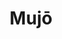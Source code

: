 ---
layout: place
title: "Mujō"
permalink: /georgia/atlanta/mujo.html
stateAbbr: GA
stateName: Georgia
cityName: Atlanta
seo:
  name: "Mujō"
  type: Restaurant
  links: https://www.mujoatl.com/
description: "Mujō serves delicious sushi in Atlanta, Georgia. Try fresh Japanese dishes for a great dining experience. Available for, and dinner."
place_id: ChIJIb9pCKMF9YgRWsQF-tZOGdI
photos:
  - name: >-
      places/ChIJIb9pCKMF9YgRWsQF-tZOGdI/photos/AeeoHcJawK-Gn34f9A3VVvWtG5a_ONchsTf5cgKWuMd3I7Vqv7uryYWv_jHZHKhuzK0T6h4n22bQ_j0n2da-P01nRvzRMqQl6GKR3fvLpNksyQsAHZrQ6Kfo9QTXiMOXuQ-Z84CxDGiAXix-uPIvLMk2DS8trt7pa-6SmIKJZgEn_IA6U3T-zKEk38D5TDtGXmqGM-gWl2ToIGOuvTriDip9jfqFGll-xb5ur-iBiRilhrbusN3ciIK-q7eGb90LeK7DZd-raOHTiWTRahIFJY8g5sUYV9r2Oy-XRj6I4-M5h592EQ
    widthPx: 4800
    heightPx: 3201
    authorAttributions:
      - displayName: Mujō
        uri: https://maps.google.com/maps/contrib/110421072972987459431
        photoUri: >-
          https://lh3.googleusercontent.com/a-/ALV-UjX5W8qy4JhvmQ69Tb2mbKma9G_oDz4Qeiwagsg1eXTF3IO1dPo=s100-p-k-no-mo
    flagContentUri: >-
      https://www.google.com/local/imagery/report/?cb_client=maps_api_places.places_api&image_key=!1e10!2sAF1QipP58i8v7U0IR0_Mi1dHr446ebLJ7RG6YXPNNOuJ&hl=en-US
    googleMapsUri: >-
      https://www.google.com/maps/place//data=!3m4!1e2!3m2!1sAF1QipP58i8v7U0IR0_Mi1dHr446ebLJ7RG6YXPNNOuJ!2e10!4m2!3m1!1s0x88f505a30869bf21:0xd2194ed6fa05c45a
  - name: >-
      places/ChIJIb9pCKMF9YgRWsQF-tZOGdI/photos/AeeoHcIMTg8t16jGy5_QCQIfpLX_5do6Mwh6CqPDes6EvpY3CKheP14sBy0kciDLWORqE51r9ekL7vupXrytYIo9CDC0SiKFA723XbxPzvuxLZ_-VkDu8_JJ4-id5aeTQHg7bH8fTnJjo43S6stprBETclodrxvXQ6zOEzpf91vZAkKMho9kgOFeXC_0azx-awoB1LfbsYEGqrOAtBF9SYm6wNfr_T4bl6C3nFRSpxZphoxj8dcbGmjtrKbtHjB1XWI5cU96_eRgj5NudV_IMYt_53S_G8Hv3Vg_kplB-r29Xha88g
    widthPx: 4800
    heightPx: 3201
    authorAttributions:
      - displayName: Mujō
        uri: https://maps.google.com/maps/contrib/110421072972987459431
        photoUri: >-
          https://lh3.googleusercontent.com/a-/ALV-UjX5W8qy4JhvmQ69Tb2mbKma9G_oDz4Qeiwagsg1eXTF3IO1dPo=s100-p-k-no-mo
    flagContentUri: >-
      https://www.google.com/local/imagery/report/?cb_client=maps_api_places.places_api&image_key=!1e10!2sAF1QipOK1H_HZRZO25KPRCXy7IbE78qQvxuUF6gQA4g1&hl=en-US
    googleMapsUri: >-
      https://www.google.com/maps/place//data=!3m4!1e2!3m2!1sAF1QipOK1H_HZRZO25KPRCXy7IbE78qQvxuUF6gQA4g1!2e10!4m2!3m1!1s0x88f505a30869bf21:0xd2194ed6fa05c45a
  - name: >-
      places/ChIJIb9pCKMF9YgRWsQF-tZOGdI/photos/AeeoHcISybmkdlTDLEzc2AandBAgl-92ey58_9AMP6cvU42vL6eoG94dsURx1l0JO26kZ_fKphN3Grame-jJb3AWoje3kAOi1ULzYQ0BQAJOg2pSCCSlgDgBztqEaPxGxbkL2jrjpf4Cp-qPCBanD5aeeztwJDT261NesyQCHHsCaqDQS-AIaz1tG2qFf7-zIy3CWNKq1v1yuNbiVeeJ8tgQS6SKIs7DgwSBluwtsaWpTNjy9Axvc2WnB1shhLPYBnL1vEijxe8C8A-u1GtEXOMg_JT1fmdwRq6RGk_mbfvrAcya13748GFpNdg22fvlDNdvRf9fuhXZsze42AxEJYEDUD9yTmwroigJDslcQeu7JuQK3mT3Vx_erMkNQMIgrURTFVVVhd6jiYPumkrd2lVxlbp0kzu7WTVJvzcMW7dt1j3IRg
    widthPx: 4032
    heightPx: 3024
    authorAttributions:
      - displayName: Shah Imran
        uri: https://maps.google.com/maps/contrib/109920498748797895660
        photoUri: >-
          https://lh3.googleusercontent.com/a/ACg8ocLfx3p9c-NrPMpW0cWtbheYP6yAi8c51oNwbnEtKw1mMWl9UA=s100-p-k-no-mo
    flagContentUri: >-
      https://www.google.com/local/imagery/report/?cb_client=maps_api_places.places_api&image_key=!1e10!2sCIHM0ogKEICAgICz8vzWCw&hl=en-US
    googleMapsUri: >-
      https://www.google.com/maps/place//data=!3m4!1e2!3m2!1sCIHM0ogKEICAgICz8vzWCw!2e10!4m2!3m1!1s0x88f505a30869bf21:0xd2194ed6fa05c45a
  - name: >-
      places/ChIJIb9pCKMF9YgRWsQF-tZOGdI/photos/AeeoHcLTiAGwH_I_2wVc4DeaLyOnY5muv29XmTeIcOxqsZcVh_cHg4ptXOuH9Vjw59XRvgjBqJd94gEhZcivNAp7rwtpJtfEoB_d3ZMIXhFmC0Y0NAgliFueRNajbF_TMTRcWcnUJHDyOPZotNExhLbe8iU-6u0V3Q1QCgBdHHY4Ki8_3mMPCTFlVPArtV5n5tjJj19yDjHrV6jpnNqql65UPLK5P2F8uLB4F7NOrNqQtgaGh5bA2xWBWcC3iNjAfxeU_SWSjFY6wwFv6FIIhooMUTblSX-Gy4-8FbtUabjPquB8i99YnJluHmzBLdbPipiNR9iI4KF3brrQGbAWPx0A6hv1RykumMtL2tP26JQ7KGceDFopBL7wqybXEdZMfRCeaH1xurn7HRP1nurYbcN5dd9Wh5ao8V1t85YrBJb20ZZz9ykR
    widthPx: 4080
    heightPx: 3072
    authorAttributions:
      - displayName: Minh Hua
        uri: https://maps.google.com/maps/contrib/110954217328490809761
        photoUri: >-
          https://lh3.googleusercontent.com/a-/ALV-UjW1dCrAgyNtBQs9FUrfPT5EVcJ0CgDHpYcGKkKCI-zLvEdQUOhy1g=s100-p-k-no-mo
    flagContentUri: >-
      https://www.google.com/local/imagery/report/?cb_client=maps_api_places.places_api&image_key=!1e10!2sCIHM0ogKEICAgIDH66DKyQE&hl=en-US
    googleMapsUri: >-
      https://www.google.com/maps/place//data=!3m4!1e2!3m2!1sCIHM0ogKEICAgIDH66DKyQE!2e10!4m2!3m1!1s0x88f505a30869bf21:0xd2194ed6fa05c45a
  - name: >-
      places/ChIJIb9pCKMF9YgRWsQF-tZOGdI/photos/AeeoHcK10BYrH230wziZNP9wm8tVoF_CP8DTekaEms1V6-5NVBhn5Ztshj7YcytEhu6iwdTFYBj71K52Wqi0Rk1kET85zB-KsVQqra99pHUEwszSYj8MsW_T0HA3ZG5bSo7PlGhaYyvUSiyLPH113QfMsf9_JIawDxHtM6Q2Isdtff_nKs_7RJjvOau1Ml2D2LNdtL13kwZfn1kBecpggjwISHpPFbstvN_uZi3NKyfLm8vCuchSxU7LZ0KJVsQ_VVsYBmjoraeDRPWXTCMkWat-fTj97484cH0bwc0mISitiXEreDbhRBs2Jl1yT4OvYA5LgFX5yvs_l6toBGoh5jTAygv6U3zGBUbB8o9f4SAK3djOjpYYI4wiYFsSEpmuwZ6DnWssH6NJi7tk3mMt9wOdjmEae_-kpSlEldpfVxmM5vY19g
    widthPx: 4080
    heightPx: 3072
    authorAttributions:
      - displayName: Minh Hua
        uri: https://maps.google.com/maps/contrib/110954217328490809761
        photoUri: >-
          https://lh3.googleusercontent.com/a-/ALV-UjW1dCrAgyNtBQs9FUrfPT5EVcJ0CgDHpYcGKkKCI-zLvEdQUOhy1g=s100-p-k-no-mo
    flagContentUri: >-
      https://www.google.com/local/imagery/report/?cb_client=maps_api_places.places_api&image_key=!1e10!2sCIHM0ogKEICAgIDHq4-pfg&hl=en-US
    googleMapsUri: >-
      https://www.google.com/maps/place//data=!3m4!1e2!3m2!1sCIHM0ogKEICAgIDHq4-pfg!2e10!4m2!3m1!1s0x88f505a30869bf21:0xd2194ed6fa05c45a
  - name: >-
      places/ChIJIb9pCKMF9YgRWsQF-tZOGdI/photos/AeeoHcKg8djrBxRCU545n3N1exjyRepbcRZRySwrPLANermo2NnpDWXXLL3ZOrotTcxw413QacttqAz9ObHgarl2_9ks_13PYAFSvH0GQSTb8n1BRKt0PUmiFvdeqhTZZJoZQhWvw7kfCTSTf-XILRjl9j97nYTZ3KHFUc7IFKjmQNZO6CweVtw5cIks2OnOUaazNG9jNihopzCs2Y90MA5pDTilP_2jkXRENfZHVxrRzU1Y52mBwBmMleU9en0IPm99kRDX8IiMsa_vCUwui0c7_mrJYmTZadqqtdorrtxBiCJyXGs3kP6IEIwGqBGC2jnEYT7acHt7ai2mzLL8irWyJu9u4hSy6N8AHx6N30ofainOhtTlMkt6X0epXE7YfhkzDhngtcCaPvAvbi11CddlwHSPoh1wFz5DksE5kIcw1sLdeA
    widthPx: 4080
    heightPx: 3072
    authorAttributions:
      - displayName: Matt Scrudato
        uri: https://maps.google.com/maps/contrib/102526251669532985481
        photoUri: >-
          https://lh3.googleusercontent.com/a-/ALV-UjXXij6Dtkw8cpW-D-QuvsRzDTcWwKne_eBAgP0AocHY3gfKLxLysg=s100-p-k-no-mo
    flagContentUri: >-
      https://www.google.com/local/imagery/report/?cb_client=maps_api_places.places_api&image_key=!1e10!2sCIHM0ogKEICAgIDv-aHATQ&hl=en-US
    googleMapsUri: >-
      https://www.google.com/maps/place//data=!3m4!1e2!3m2!1sCIHM0ogKEICAgIDv-aHATQ!2e10!4m2!3m1!1s0x88f505a30869bf21:0xd2194ed6fa05c45a
  - name: >-
      places/ChIJIb9pCKMF9YgRWsQF-tZOGdI/photos/AeeoHcK5rUjjOTRrVBJPt5vSGGMnDVnheh8nLa6EqjbWS0Hvufq3tQwKsZULKkfxwQ8lKYPu6EQ7664J7YzwrINtJOJZeelVKoUS9ealmuqQOrXl4WwuZ5GTfoN8iojLT8v37IFgesueOo3WtiZNP0XMf2N7KoRMq6OVGOhHK6R2vSjKB9wguOdoSUT2lYsxqor0VNpvhmbwp3No7E9CuvWef6n_yfOQMGJ8wL-hxGTtfJ9OyCbaGfFQ9iyIZJjnv96juIZSr5j_sp2cQLC4mJ0sloh15jeG8xiAcfGnJ_RrSX2LVBYWv-OnHh9N8Z21enWFmxVmxg5r_M5nN8GeMzf7feiP1ZgGsYSIx0LLWyjnZQS7QylYw8iE7mNh7IMeD_0jakOpcI1RUkpk7z1eZcFnRsgBt2SSkaqJ_Yt_-360utCexg
    widthPx: 4080
    heightPx: 3072
    authorAttributions:
      - displayName: Minh Hua
        uri: https://maps.google.com/maps/contrib/110954217328490809761
        photoUri: >-
          https://lh3.googleusercontent.com/a-/ALV-UjW1dCrAgyNtBQs9FUrfPT5EVcJ0CgDHpYcGKkKCI-zLvEdQUOhy1g=s100-p-k-no-mo
    flagContentUri: >-
      https://www.google.com/local/imagery/report/?cb_client=maps_api_places.places_api&image_key=!1e10!2sCIHM0ogKEICAgIDHq4-pbg&hl=en-US
    googleMapsUri: >-
      https://www.google.com/maps/place//data=!3m4!1e2!3m2!1sCIHM0ogKEICAgIDHq4-pbg!2e10!4m2!3m1!1s0x88f505a30869bf21:0xd2194ed6fa05c45a
  - name: >-
      places/ChIJIb9pCKMF9YgRWsQF-tZOGdI/photos/AeeoHcLwfxMXEQZ4_PPD4nPSMOIw7HtJ968x6Cvxqws50yQe1RHGtgSNKShaEnsMb7a19oW9jL0aVHu7mFnd9IegBkJ_M0PeWLBjZIwxLp9U-2Jee-rWE_4mHX4NvCw01zyqQJ1spXHS13uZUIAlMWcSFTYn6EF3ETsWpRhR0sYBBzC_DFmxfHI9vThR9XlZh-luUMW7XtT-7k5HR2ShL2erpR6MX59RZarxbBuHMdFewAVOFoqz1oF8pft-fxbNvNjCKSsIeOSFEtVP43UBpYyswZZfCjD15mQIuxhUXjqU64ghRKHr2Yrwj5rmLcRvrb6dny0Dq_AAt3zn1X7J-gQqkM2FbJLLNsgURSOBxqTTtpi0n2IAPuHmtsqkauI8xrxweyTEpip3tJjD5ZNggYO5P2C5opUoYLPf7PKKN8mLVjsm1s9J
    widthPx: 4080
    heightPx: 3072
    authorAttributions:
      - displayName: Matt Scrudato
        uri: https://maps.google.com/maps/contrib/102526251669532985481
        photoUri: >-
          https://lh3.googleusercontent.com/a-/ALV-UjXXij6Dtkw8cpW-D-QuvsRzDTcWwKne_eBAgP0AocHY3gfKLxLysg=s100-p-k-no-mo
    flagContentUri: >-
      https://www.google.com/local/imagery/report/?cb_client=maps_api_places.places_api&image_key=!1e10!2sCIHM0ogKEICAgIDv-bGExAE&hl=en-US
    googleMapsUri: >-
      https://www.google.com/maps/place//data=!3m4!1e2!3m2!1sCIHM0ogKEICAgIDv-bGExAE!2e10!4m2!3m1!1s0x88f505a30869bf21:0xd2194ed6fa05c45a
  - name: >-
      places/ChIJIb9pCKMF9YgRWsQF-tZOGdI/photos/AeeoHcLV25LGYaULlMTe2pbjXT2j247eZpftV9jxszbFpoRXWO3UHPVD_eegF2hv6GjEE4-ztRM5NvwxWLatp-pE4hmE5T93VVvaifqSLzjwbbNo_-tpm4cg5iGgVPK5W75W3OlfoyiNSJndtmWSIwycS7zN7i8sge9wL7DvxSo8gDz7uR2oLQWJqsXsBikoDI24-r4NGfAA1QWZO56212wxmrLMy3iqN1LqDt4gnA12sNHSD57cBJhu0JDQJEqo8hMeL_4p-xgvrCiU8sy3huQVlMZd2kLjUVL_t8oUjy1AABHTdAUilys-So02AuM65ee26PgTJoYLyKxJIRtuk-BeMWI99wSagSSv3ycnztMTjnqLCRZNqQYJUxHmb9aygQ4V6ai-u2eO5AGkZIdIDKCcgS-IeR2Ol2RCiyrBn0KnQzyPzw
    widthPx: 4080
    heightPx: 3072
    authorAttributions:
      - displayName: Matt Scrudato
        uri: https://maps.google.com/maps/contrib/102526251669532985481
        photoUri: >-
          https://lh3.googleusercontent.com/a-/ALV-UjXXij6Dtkw8cpW-D-QuvsRzDTcWwKne_eBAgP0AocHY3gfKLxLysg=s100-p-k-no-mo
    flagContentUri: >-
      https://www.google.com/local/imagery/report/?cb_client=maps_api_places.places_api&image_key=!1e10!2sCIHM0ogKEICAgIDv-fGEVw&hl=en-US
    googleMapsUri: >-
      https://www.google.com/maps/place//data=!3m4!1e2!3m2!1sCIHM0ogKEICAgIDv-fGEVw!2e10!4m2!3m1!1s0x88f505a30869bf21:0xd2194ed6fa05c45a
  - name: >-
      places/ChIJIb9pCKMF9YgRWsQF-tZOGdI/photos/AeeoHcKjcvqWaBMhQUhAcMgdTSxlc0ngSIAEIeqDniT8S9KCYj0zDhbcq_md39ZbGtOJadOvMxvdybNnW_2zGGh_zk64aCMzbRp3b6NG9C1aCXZTBY-VNguVSnO72M6ItwqB6Fjoz7cFR8Zg39qhzDjdFr6CCZ6x4uMBW7KOTWEvPNn6r92sZ6IaywBGh9eSJAiTGm93C3xM4-ZH116fJd251nkndBQN51dI2u-kl8N0gtuJkc35IM3IC2xfzLbpKAhg5Jz88xYffdVqvfCpLLTvestZD8kOTsE9dBC3fJYyFRjDwcSKAaW3r83e3_7I2VBlbGgwsgMIMsCCLntXlm2am1nPiXZr1RqobfUTlFrUawBHZBd0q_4vegcmRiQOSq0DZzbeMZLnA521LYaAJ9altfBWnXQitH0J2UdkkN_QV619Nw
    widthPx: 4080
    heightPx: 3072
    authorAttributions:
      - displayName: Matt Scrudato
        uri: https://maps.google.com/maps/contrib/102526251669532985481
        photoUri: >-
          https://lh3.googleusercontent.com/a-/ALV-UjXXij6Dtkw8cpW-D-QuvsRzDTcWwKne_eBAgP0AocHY3gfKLxLysg=s100-p-k-no-mo
    flagContentUri: >-
      https://www.google.com/local/imagery/report/?cb_client=maps_api_places.places_api&image_key=!1e10!2sCIHM0ogKEICAgIDv-cHLcQ&hl=en-US
    googleMapsUri: >-
      https://www.google.com/maps/place//data=!3m4!1e2!3m2!1sCIHM0ogKEICAgIDv-cHLcQ!2e10!4m2!3m1!1s0x88f505a30869bf21:0xd2194ed6fa05c45a
address: 691 14th St NW c, Atlanta, GA 30318, USA
street: 691 14th St NW c
city: Atlanta
state: GA
zip: '30318'
country: USA
neighborhood: Home Park
latitude: '33.786159'
longitude: '-84.411422'
accessibility_options:
  wheelchairAccessibleParking: true
  wheelchairAccessibleEntrance: true
  wheelchairAccessibleRestroom: true
  wheelchairAccessibleSeating: true
business_status: OPERATIONAL
name: Mujō
google_maps_links:
  directionsUri: >-
    https://www.google.com/maps/dir//''/data=!4m7!4m6!1m1!4e2!1m2!1m1!1s0x88f505a30869bf21:0xd2194ed6fa05c45a!3e0
  placeUri: https://maps.google.com/?cid=15139218307607282778
  writeAReviewUri: >-
    https://www.google.com/maps/place//data=!4m3!3m2!1s0x88f505a30869bf21:0xd2194ed6fa05c45a!12e1
  reviewsUri: >-
    https://www.google.com/maps/place//data=!4m4!3m3!1s0x88f505a30869bf21:0xd2194ed6fa05c45a!9m1!1b1
  photosUri: >-
    https://www.google.com/maps/place//data=!4m3!3m2!1s0x88f505a30869bf21:0xd2194ed6fa05c45a!10e5
primary_type: Sushi Restaurant
opening_hours:
  regular: null
  current: null
secondary_opening_hours:
  regular:
    weekdayDescriptions: null
    type: null
  current:
    weekdayDescriptions: null
    type: null
phone: (404) 400-6832
price_level: null
price_range: $100 &ndash; & up
rating: '4.5'
rating_count: 0
website: https://www.mujoatl.com/
reviews:
  - name: >-
      places/ChIJIb9pCKMF9YgRWsQF-tZOGdI/reviews/ChZDSUhNMG9nS0VJQ0FnTURJd05DV0FnEAE
    relativePublishTimeDescription: a week ago
    rating: 5
    text:
      text: >-
        A beautifully crafted progressive meal service.


        It was an inspiring experience. Every bite was delicately prepared right
        in front of us and it’s evident there was a lot of thought placed into
        every single bite.


        Service was detail oriented; I loved that they picked up on me being
        left handed and adjusted their service accordingly.


        The venue is lovely. It’s a joy to sit in front of the chefs and get to
        chat with them about the quality of the food.


        There is valet parking ($10).


        I will say that my only quarrel was with the pricing. I truly value the
        fresh ingredients that are flown in to provide a quality product and the
        experienced chefs that have dedicated themselves to the craft, but they
        could have added 2 more bites to the meal. Would have been perfect
        amount. We did the omakase and ended up adding on a couple things to be
        properly full. I would’ve loved to just get full off the omakase alone
        and not have to fuss with additional things.


        Special shout out to the ice cream! Superb combination!
      languageCode: en
    originalText:
      text: >-
        A beautifully crafted progressive meal service.


        It was an inspiring experience. Every bite was delicately prepared right
        in front of us and it’s evident there was a lot of thought placed into
        every single bite.


        Service was detail oriented; I loved that they picked up on me being
        left handed and adjusted their service accordingly.


        The venue is lovely. It’s a joy to sit in front of the chefs and get to
        chat with them about the quality of the food.


        There is valet parking ($10).


        I will say that my only quarrel was with the pricing. I truly value the
        fresh ingredients that are flown in to provide a quality product and the
        experienced chefs that have dedicated themselves to the craft, but they
        could have added 2 more bites to the meal. Would have been perfect
        amount. We did the omakase and ended up adding on a couple things to be
        properly full. I would’ve loved to just get full off the omakase alone
        and not have to fuss with additional things.


        Special shout out to the ice cream! Superb combination!
      languageCode: en
    authorAttribution:
      displayName: Bebe Bakhtiar
      uri: https://www.google.com/maps/contrib/107661123786706325799/reviews
      photoUri: >-
        https://lh3.googleusercontent.com/a-/ALV-UjWy1O-1pcRhopILd8TtvnyKab_o0FzJBVhUbyma1X66vtDOVvfG=s128-c0x00000000-cc-rp-mo-ba5
    publishTime: '2025-04-06T02:39:49.190203Z'
    flagContentUri: >-
      https://www.google.com/local/review/rap/report?postId=ChZDSUhNMG9nS0VJQ0FnTURJd05DV0FnEAE&d=17924085&t=1
    googleMapsUri: >-
      https://www.google.com/maps/reviews/data=!4m6!14m5!1m4!2m3!1sChZDSUhNMG9nS0VJQ0FnTURJd05DV0FnEAE!2m1!1s0x88f505a30869bf21:0xd2194ed6fa05c45a
  - name: >-
      places/ChIJIb9pCKMF9YgRWsQF-tZOGdI/reviews/ChZDSUhNMG9nS0VJQ0FnTUNJbmZDM0N3EAE
    relativePublishTimeDescription: a week ago
    rating: 5
    text:
      text: >-
        This was my first omakase experience, and Mujo seriously set the bar
        high. From start to finish, everything felt so intentional-the space,
        the service, the wine pairing, and of course, the food. Every dish was
        beautifully presented and full of flavor. We also added foie gras monaka
        (was unreal) and wagyu temaki


        The staff were amazing-so attentive and kind.

        They explained each wine pairing and any question we might have about
        the food. It really added to how special the night felt.


        Highly recommend for anyone looking to enjoy something unforgettable!
        It’s not just dinner, it’s a whole experience
      languageCode: en
    originalText:
      text: >-
        This was my first omakase experience, and Mujo seriously set the bar
        high. From start to finish, everything felt so intentional-the space,
        the service, the wine pairing, and of course, the food. Every dish was
        beautifully presented and full of flavor. We also added foie gras monaka
        (was unreal) and wagyu temaki


        The staff were amazing-so attentive and kind.

        They explained each wine pairing and any question we might have about
        the food. It really added to how special the night felt.


        Highly recommend for anyone looking to enjoy something unforgettable!
        It’s not just dinner, it’s a whole experience
      languageCode: en
    authorAttribution:
      displayName: Pach Reviews
      uri: https://www.google.com/maps/contrib/106366857064079050302/reviews
      photoUri: >-
        https://lh3.googleusercontent.com/a-/ALV-UjV31bIsdIg74gwXaVne87bJWQcK49_dpSV416b1Q_2ROoe2CyY=s128-c0x00000000-cc-rp-mo
    publishTime: '2025-04-04T02:17:39.860482Z'
    flagContentUri: >-
      https://www.google.com/local/review/rap/report?postId=ChZDSUhNMG9nS0VJQ0FnTUNJbmZDM0N3EAE&d=17924085&t=1
    googleMapsUri: >-
      https://www.google.com/maps/reviews/data=!4m6!14m5!1m4!2m3!1sChZDSUhNMG9nS0VJQ0FnTUNJbmZDM0N3EAE!2m1!1s0x88f505a30869bf21:0xd2194ed6fa05c45a
  - name: >-
      places/ChIJIb9pCKMF9YgRWsQF-tZOGdI/reviews/ChZDSUhNMG9nS0VJQ0FnSUQzaGFta1N3EAE
    relativePublishTimeDescription: 4 months ago
    rating: 5
    text:
      text: >-
        We did the private omakase room for 5 and the vibe was perfect. I know
        some Michelin star places that don't offer the private suite, so that
        was nice. Had a really great time. Really good drinks. Really fresh
        sushi. Great experience. Really attentive and knowledgeable chef.
      languageCode: en
    originalText:
      text: >-
        We did the private omakase room for 5 and the vibe was perfect. I know
        some Michelin star places that don't offer the private suite, so that
        was nice. Had a really great time. Really good drinks. Really fresh
        sushi. Great experience. Really attentive and knowledgeable chef.
      languageCode: en
    authorAttribution:
      displayName: Sebastian Garcia
      uri: https://www.google.com/maps/contrib/112161508265747849565/reviews
      photoUri: >-
        https://lh3.googleusercontent.com/a-/ALV-UjX323yw_Gwak3-IyA_1kEHVfg7PNSLM7JbOU0gOvjvOERuHN8DwhQ=s128-c0x00000000-cc-rp-mo-ba5
    publishTime: '2024-11-16T21:31:03.955870Z'
    flagContentUri: >-
      https://www.google.com/local/review/rap/report?postId=ChZDSUhNMG9nS0VJQ0FnSUQzaGFta1N3EAE&d=17924085&t=1
    googleMapsUri: >-
      https://www.google.com/maps/reviews/data=!4m6!14m5!1m4!2m3!1sChZDSUhNMG9nS0VJQ0FnSUQzaGFta1N3EAE!2m1!1s0x88f505a30869bf21:0xd2194ed6fa05c45a
  - name: >-
      places/ChIJIb9pCKMF9YgRWsQF-tZOGdI/reviews/ChdDSUhNMG9nS0VJQ0FnTUNRNFlINXRRRRAB
    relativePublishTimeDescription: a month ago
    rating: 5
    text:
      text: >-
        Mujō was my second omakase ever, a couple months after returning from
        Japan and my first omakase experience in Miyazaki.


        I was blown away from the moment I approached the door and a couple
        staff members welcomed me in. The ambiance was so enjoyable. Elevated,
        elegant, and sophisticated, without being pretentious. This was greatly
        in part to the entire staff’s overwhelming kindness, and the incredible
        playlist (which I learned later was the work of Chef Harris).


        Of course I cannot speak enough of the menu. Every course from the
        omakase was delicious from start to finish.


        To highlight a few, the Japanese egg custard was perfect and always
        feels like a comforting hug. The richness of the egg paired nicely with
        the earthy morel, bright green onions, and umami rich gin-an. The
        bluenose stood out to me, this was my first time experiencing it;
        delicate, buttery, but still light and sweet. Miso soup was well timed
        at the end of the meal, and was a delicious and welcome palate cleanser
        after so much incredible nigiri.


        I cannot end this review without mentioning the dessert. Roasted sesame
        ice cream, with a miso rum caramel, fried pieces of Japanese sweet
        potato, and pieces of puffed rice. Fantastic.
      languageCode: en
    originalText:
      text: >-
        Mujō was my second omakase ever, a couple months after returning from
        Japan and my first omakase experience in Miyazaki.


        I was blown away from the moment I approached the door and a couple
        staff members welcomed me in. The ambiance was so enjoyable. Elevated,
        elegant, and sophisticated, without being pretentious. This was greatly
        in part to the entire staff’s overwhelming kindness, and the incredible
        playlist (which I learned later was the work of Chef Harris).


        Of course I cannot speak enough of the menu. Every course from the
        omakase was delicious from start to finish.


        To highlight a few, the Japanese egg custard was perfect and always
        feels like a comforting hug. The richness of the egg paired nicely with
        the earthy morel, bright green onions, and umami rich gin-an. The
        bluenose stood out to me, this was my first time experiencing it;
        delicate, buttery, but still light and sweet. Miso soup was well timed
        at the end of the meal, and was a delicious and welcome palate cleanser
        after so much incredible nigiri.


        I cannot end this review without mentioning the dessert. Roasted sesame
        ice cream, with a miso rum caramel, fried pieces of Japanese sweet
        potato, and pieces of puffed rice. Fantastic.
      languageCode: en
    authorAttribution:
      displayName: Alex Nix
      uri: https://www.google.com/maps/contrib/100728254728366059992/reviews
      photoUri: >-
        https://lh3.googleusercontent.com/a-/ALV-UjVE_wm2Vmn27h2F9IQaOvuQ6izLyrl4TyiB-x9D_FH11KjpruaWGQ=s128-c0x00000000-cc-rp-mo-ba3
    publishTime: '2025-03-05T01:13:04.233446Z'
    flagContentUri: >-
      https://www.google.com/local/review/rap/report?postId=ChdDSUhNMG9nS0VJQ0FnTUNRNFlINXRRRRAB&d=17924085&t=1
    googleMapsUri: >-
      https://www.google.com/maps/reviews/data=!4m6!14m5!1m4!2m3!1sChdDSUhNMG9nS0VJQ0FnTUNRNFlINXRRRRAB!2m1!1s0x88f505a30869bf21:0xd2194ed6fa05c45a
  - name: >-
      places/ChIJIb9pCKMF9YgRWsQF-tZOGdI/reviews/ChZDSUhNMG9nS0VJQ0FnSUQzNzVpS0l3EAE
    relativePublishTimeDescription: 4 months ago
    rating: 5
    text:
      text: >-
        One of the best dinning experiences I have had. The food was fresh and
        delicious. I can not wait to come back. Service was impeccable.


        If you get the beverage pairing, get ready for story time, it was super
        informative and I found it entertaining. We added Wagyu Temaki Beef
        Tataki, Caviar Service and I LOVED the Foie Gras Monaka!!!!!!

        But let me tell you the bestest thing and personal favorite was THE
        DESSERT, OBSESSED. It was an overall spectacular evening. Thank you all
        so much! It was amazing :) oh and they have heated toilet seats 😅


        So I accidentally went to the place

        next door, so don’t make my mistake.

        I recommend the restaurant next door

        ask you if you had reservations at Mujō.


        Thank you all again!
      languageCode: en
    originalText:
      text: >-
        One of the best dinning experiences I have had. The food was fresh and
        delicious. I can not wait to come back. Service was impeccable.


        If you get the beverage pairing, get ready for story time, it was super
        informative and I found it entertaining. We added Wagyu Temaki Beef
        Tataki, Caviar Service and I LOVED the Foie Gras Monaka!!!!!!

        But let me tell you the bestest thing and personal favorite was THE
        DESSERT, OBSESSED. It was an overall spectacular evening. Thank you all
        so much! It was amazing :) oh and they have heated toilet seats 😅


        So I accidentally went to the place

        next door, so don’t make my mistake.

        I recommend the restaurant next door

        ask you if you had reservations at Mujō.


        Thank you all again!
      languageCode: en
    authorAttribution:
      displayName: Diana Khatib
      uri: https://www.google.com/maps/contrib/104066120995322966925/reviews
      photoUri: >-
        https://lh3.googleusercontent.com/a-/ALV-UjU-OCXhvWKjf1PgaB_Cpvd0UBdxLG3cIhg6eKnE1vVX91h8TC_f=s128-c0x00000000-cc-rp-mo-ba4
    publishTime: '2024-11-20T08:21:11.594357Z'
    flagContentUri: >-
      https://www.google.com/local/review/rap/report?postId=ChZDSUhNMG9nS0VJQ0FnSUQzNzVpS0l3EAE&d=17924085&t=1
    googleMapsUri: >-
      https://www.google.com/maps/reviews/data=!4m6!14m5!1m4!2m3!1sChZDSUhNMG9nS0VJQ0FnSUQzNzVpS0l3EAE!2m1!1s0x88f505a30869bf21:0xd2194ed6fa05c45a
parking_options:
  valetParking: true
payment_options:
  acceptsCreditCards: true
  acceptsDebitCards: true
  acceptsCashOnly: false
  acceptsNfc: true
allow_dogs: null
curbside_pickup: false
delivery: false
dine_in: true
good_for_children: false
good_for_groups: null
good_for_sports: false
live_music: false
menu_for_children: false
outdoor_seating: false
reservable: true
restroom: true
serves_beer: true
serves_breakfast: false
serves_brunch: false
serves_cocktails: true
serves_coffee: null
serves_dinner: true
serves_dessert: true
serves_lunch: false
serves_vegetarian_food: null
serves_wine: true
takeout: false
update_category: essentials
summary: null

---
